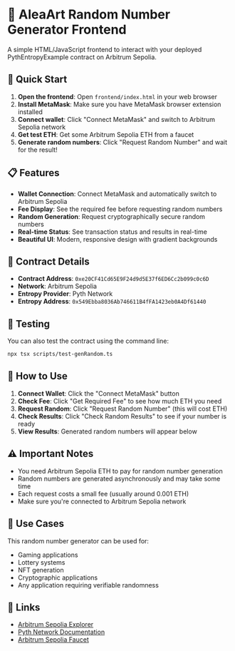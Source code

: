 # 🎲 AleaArt Random Number Generator Frontend

A simple HTML/JavaScript frontend to interact with your deployed PythEntropyExample contract on Arbitrum Sepolia.

## 🚀 Quick Start

1. **Open the frontend**: Open `frontend/index.html` in your web browser
2. **Install MetaMask**: Make sure you have MetaMask browser extension installed
3. **Connect wallet**: Click "Connect MetaMask" and switch to Arbitrum Sepolia network
4. **Get test ETH**: Get some Arbitrum Sepolia ETH from a faucet
5. **Generate random numbers**: Click "Request Random Number" and wait for the result!

## 📋 Features

- **Wallet Connection**: Connect MetaMask and automatically switch to Arbitrum Sepolia
- **Fee Display**: See the required fee before requesting random numbers
- **Random Generation**: Request cryptographically secure random numbers
- **Real-time Status**: See transaction status and results in real-time
- **Beautiful UI**: Modern, responsive design with gradient backgrounds

## 🔧 Contract Details

- **Contract Address**: `0xe20CF41Cd65E9F24d9d5E37f6ED6Cc2b099c0c6D`
- **Network**: Arbitrum Sepolia
- **Entropy Provider**: Pyth Network
- **Entropy Address**: `0x549Ebba8036Ab746611B4fFA1423eb0A4Df61440`

## 🧪 Testing

You can also test the contract using the command line:

```bash
npx tsx scripts/test-genRandom.ts
```

## 📱 How to Use

1. **Connect Wallet**: Click the "Connect MetaMask" button
2. **Check Fee**: Click "Get Required Fee" to see how much ETH you need
3. **Request Random**: Click "Request Random Number" (this will cost ETH)
4. **Check Results**: Click "Check Random Results" to see if your number is ready
5. **View Results**: Generated random numbers will appear below

## ⚠️ Important Notes

- You need Arbitrum Sepolia ETH to pay for random number generation
- Random numbers are generated asynchronously and may take some time
- Each request costs a small fee (usually around 0.001 ETH)
- Make sure you're connected to Arbitrum Sepolia network

## 🎯 Use Cases

This random number generator can be used for:
- Gaming applications
- Lottery systems
- NFT generation
- Cryptographic applications
- Any application requiring verifiable randomness

## 🔗 Links

- [Arbitrum Sepolia Explorer](https://sepolia.arbiscan.io/address/0xe20CF41Cd65E9F24d9d5E37f6ED6Cc2b099c0c6D)
- [Pyth Network Documentation](https://docs.pyth.network/entropy)
- [Arbitrum Sepolia Faucet](https://faucet.quicknode.com/arbitrum/sepolia)
